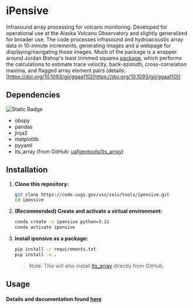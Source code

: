 # iPensive
Infrasound array processing for volcano monitoring. Developed for operational use at the Alaska Volcano Observatory and slightly generalized for broader use. The code processes infrasound and hydroacoustic array data in 10-minute increments, generating images and a webpage for displaying/navigating those images. Much of the package is a wrapper around Jordan Bishop's least trimmed squares [package](https://uaf-lts-array.readthedocs.io/en/master/index.html#), which performs the calculations to estimate trace velocity, back-azimuth, cross-correlation maxima, and flagged array element pairs (details: [https://doi.org/10.1093/gji/ggaa110](https://doi.org/10.1093/gji/ggaa110))

## Dependencies
![Static Badge](https://img.shields.io/badge/3.10%20%7C%203.11%20%7C%203.12-blue?label=Python)

- obspy
- pandas
- jinja2
- matplotlib
- pyyaml
- lts_array (from GitHub: [uafgeotools/lts_array](https://github.com/uafgeotools/lts_array))

## Installation

1. **Clone this repository:**
    ```bash
    git clone https://code.usgs.gov/vsc/seis/tools/ipensive.git
    cd ipensive
    ```

2. **(Recommended) Create and activate a virtual environment:**
    ```bash
    conda create -n ipensive python=3.12
    conda activate ipensive
    ```

3. **Install ipensive as a package:**
    ```bash
    pip install -r requirements.txt
    pip install -e .
    ```

    >Note: This will also install [lts_array](https://github.com/uafgeotools/lts_array) directly from GitHub.

## Usage 
#### Details and documentation found [here](/docs/index.md)